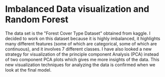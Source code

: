 # Imbalanced Data visualization and Random Forest

The data set is the "Forest Cover Type Dataset" obtained from kaggle. I decided to work on this dataset because it is highly imbalanced, it highlights many different features (some of which are categorical, some of which are continuous), and it involves 7 different classes.
I have also looked a new strategy for visualization of the principle component Analysis (PCA) instead of two component PCA plots which gives me more insights of the data. This new visualization techniques
for analyzing the data is confirmed when we look at the final model.
